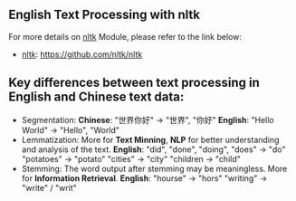 ## English Text Processing with **nltk**

For more details on [nltk](https://github.com/nltk/nltk) Module, please refer to the link below:
  - [nltk](https://github.com/nltk/nltk): https://github.com/nltk/nltk

## Key differences between text processing in English and Chinese text data:

  - Segmentation:
    **Chinese**: "世界你好" -> "世界", "你好"
    **English**: "Hello World" -> "Hello", "World"
  - Lemmatization:
    More for **Text Minning**, **NLP** for better understanding and analysis of the text.
    **English**: "did", "done", "doing", "does" -> "do"
                 "potatoes" -> "potato"
                 "cities" -> "city"
                 "children -> "child"
  - Stemming:
    The word output after stemming may be meaningless.
    More for **Information Retrieval**.
    **English**: "hourse" -> "hors"
                 "writing" -> "write" / "writ"
    
